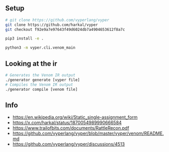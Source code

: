 ## Setup
```bash
# git clone https://github.com/vyperlang/vyper
git clone https://github.com/harkal/vyper
git checkout f92e9a7e97643f49d6024db7a4904653612f8a7c

pip3 install -e .

python3 -m vyper.cli.venom_main
```

## Looking at the ir
```bash
# Generates the Venom IR output
./generator generate [vyper file]
# Compiles the Venom IR output
./generator compile [venom file]
```

## Info
- https://en.wikipedia.org/wiki/Static_single-assignment_form
- https://x.com/harkal/status/1870054989990666584
- https://www.trailofbits.com/documents/RattleRecon.pdf
- https://github.com/vyperlang/vyper/blob/master/vyper/venom/README.md
- https://github.com/vyperlang/vyper/discussions/4513
